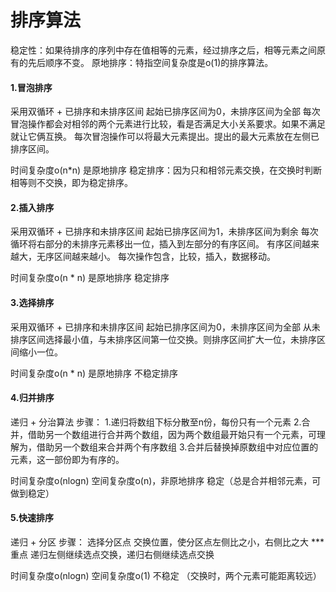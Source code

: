 #  排序算法
稳定性：如果待排序的序列中存在值相等的元素，经过排序之后，相等元素之间原有的先后顺序不变。
原地排序：特指空间复杂度是o(1)的排序算法。

#### 1.冒泡排序
采用双循环 + 已排序和未排序区间
起始已排序区间为0，未排序区间为全部
每次冒泡操作都会对相邻的两个元素进行比较，看是否满足大小关系要求。如果不满足就让它俩互换。
每次冒泡操作可以将最大元素提出。提出的最大元素放在左侧已排序区间。

时间复杂度o(n*n)
是原地排序
稳定排序：因为只和相邻元素交换，在交换时判断相等则不交换，即为稳定排序。

#### 2.插入排序
采用双循环 + 已排序和未排序区间
起始已排序区间为1，未排序区间为剩余
每次循环将右部分的未排序元素移出一位，插入到左部分的有序区间。
有序区间越来越大，无序区间越来越小。
每次操作包含，比较，插入，数据移动。

时间复杂度o(n * n)
是原地排序
稳定排序

#### 3.选择排序
采用双循环 + 已排序和未排序区间
起始已排序区间为0，未排序区间为全部
从未排序区间选择最小值，与未排序区间第一位交换。则排序区间扩大一位，未排序区间缩小一位。

时间复杂度o(n * n)
是原地排序
不稳定排序

#### 4.归并排序
递归 + 分治算法
步骤：
1.递归将数组下标分散至n份，每份只有一个元素
2.合并，借助另一个数组进行合并两个数组，因为两个数组最开始只有一个元素，可理解为，借助另一个数组来合并两个有序数组
3.合并后替换掉原数组中对应位置的元素，这一部份即为有序的。

时间复杂度o(nlogn)
空间复杂度o(n)，非原地排序
稳定（总是合并相邻元素，可做到稳定）

#### 5.快速排序
递归 + 分区
步骤：
选择分区点
交换位置，使分区点左侧比之小，右侧比之大 *** 重点
递归左侧继续选点交换，递归右侧继续选点交换

时间复杂度o(nlogn)
空间复杂度o(1)
不稳定 （交换时，两个元素可能距离较远）


